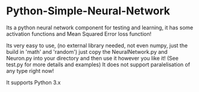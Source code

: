 # Python-Simple-Neural-Network
Its a python neural network component for testing and learning, it has some activation functions and Mean Squared Error loss function!

Its very easy to use, (no external library needed, not even numpy, just the build in 'math' and 'random') just copy the NeuralNetwork.py and Neuron.py into your directory and then use it however you like it! (See test.py for more details and examples)
It does not support paralelisation of any type right now!

It supports Python 3.x

